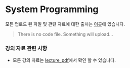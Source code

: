 # System Programming

모든 업로드 된 파일 및 관련 자료에 대한 출처는 [이곳](http://calab.hanyang.ac.kr/)에 있습니다.

> There is no code file. Something will upload...

### 강의 자료 관련 사항

- 모든 강의 자료는 [lecture_pdf](https://github.com/PineApple777/2016_2_2_study/tree/master/sys_program/lecture_pdf)에서 확인 할 수 있습니다.
